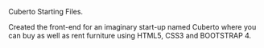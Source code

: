 Cuberto Starting Files.

Created the front-end for an imaginary start-up named Cuberto where you can buy as well as rent furniture using HTML5, CSS3 and BOOTSTRAP 4.
